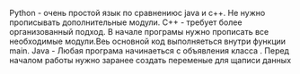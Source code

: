 Python - очень простой язык по сравнениюс java и c++. Не нужно прописывать дополнительные модули.
С++ - требует более организованный подход. В начале програмы нужно прописать все необходимые модули.Веь основной код выполняеться внутри функции main.
Java - Любая програма начинаеться с объявления класса . Перед началом работы нужно заранее создать переменые для щаписи данных
